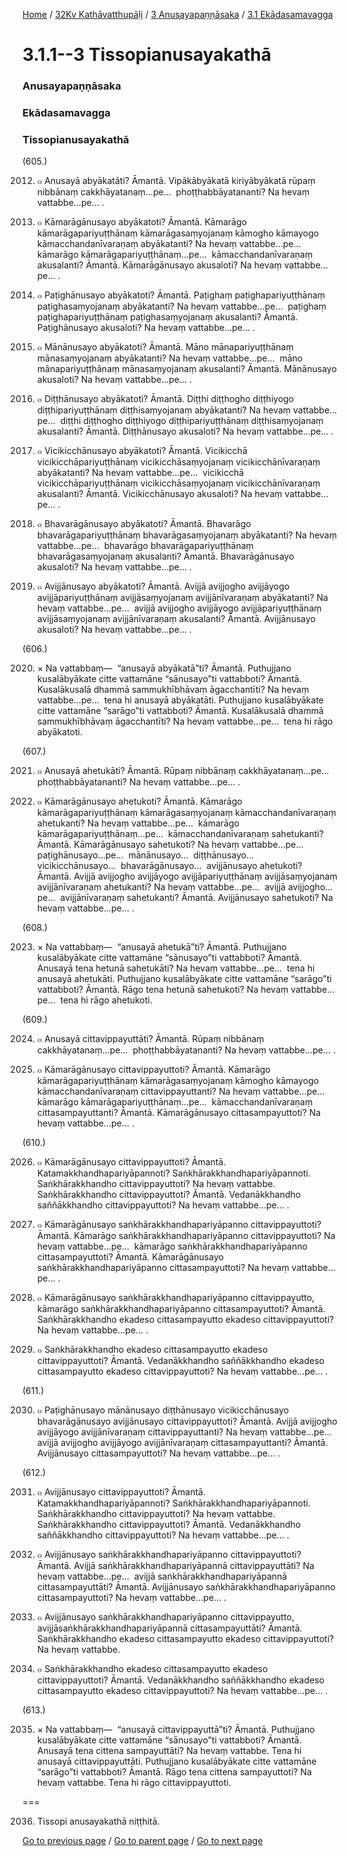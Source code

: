 
[Home](/) / [32Kv Kathāvatthupāḷi](/tipitaka/32Kv.md) / [3 Anusayapaṇṇāsaka](/tipitaka/32Kv/3.md) / [3.1 Ekādasamavagga](/tipitaka/32Kv/3/3.1.md)

# 3.1.1--3 Tissopianusayakathā

### Anusayapaṇṇāsaka

### Ekādasamavagga

### Tissopianusayakathā

(605.)

2012. ๐ Anusayā abyākatāti? Āmantā. Vipākābyākatā kiriyābyākatā rūpaṃ nibbānaṃ cakkhāyatanaṃ…pe…  phoṭṭhabbāyatananti? Na hevaṃ vattabbe…pe… .

2013. ๐ Kāmarāgānusayo abyākatoti? Āmantā. Kāmarāgo kāmarāgapariyuṭṭhānaṃ kāmarāgasaṃyojanaṃ kāmogho kāmayogo kāmacchandanīvaraṇaṃ abyākatanti? Na hevaṃ vattabbe…pe…  kāmarāgo kāmarāgapariyuṭṭhānaṃ…pe…  kāmacchandanīvaraṇaṃ akusalanti? Āmantā. Kāmarāgānusayo akusaloti? Na hevaṃ vattabbe…pe… .

2014. ๐ Paṭighānusayo abyākatoti? Āmantā. Paṭighaṃ paṭighapariyuṭṭhānaṃ paṭighasaṃyojanaṃ abyākatanti? Na hevaṃ vattabbe…pe…  paṭighaṃ paṭighapariyuṭṭhānaṃ paṭighasaṃyojanaṃ akusalanti? Āmantā. Paṭighānusayo akusaloti? Na hevaṃ vattabbe…pe… .

2015. ๐ Mānānusayo abyākatoti? Āmantā. Māno mānapariyuṭṭhānaṃ mānasaṃyojanaṃ abyākatanti? Na hevaṃ vattabbe…pe…  māno mānapariyuṭṭhānaṃ mānasaṃyojanaṃ akusalanti? Āmantā. Mānānusayo akusaloti? Na hevaṃ vattabbe…pe… .

2016. ๐ Diṭṭhānusayo abyākatoti? Āmantā. Diṭṭhi diṭṭhogho diṭṭhiyogo diṭṭhipariyuṭṭhānaṃ diṭṭhisaṃyojanaṃ abyākatanti? Na hevaṃ vattabbe…pe…  diṭṭhi diṭṭhogho diṭṭhiyogo diṭṭhipariyuṭṭhānaṃ diṭṭhisaṃyojanaṃ akusalanti? Āmantā. Diṭṭhānusayo akusaloti? Na hevaṃ vattabbe…pe… .

2017. ๐ Vicikicchānusayo abyākatoti? Āmantā. Vicikicchā vicikicchāpariyuṭṭhānaṃ vicikicchāsaṃyojanaṃ vicikicchānīvaraṇaṃ abyākatanti? Na hevaṃ vattabbe…pe…  vicikicchā vicikicchāpariyuṭṭhānaṃ vicikicchāsaṃyojanaṃ vicikicchānīvaraṇaṃ akusalanti? Āmantā. Vicikicchānusayo akusaloti? Na hevaṃ vattabbe…pe… .

2018. ๐ Bhavarāgānusayo abyākatoti? Āmantā. Bhavarāgo bhavarāgapariyuṭṭhānaṃ bhavarāgasaṃyojanaṃ abyākatanti? Na hevaṃ vattabbe…pe…  bhavarāgo bhavarāgapariyuṭṭhānaṃ bhavarāgasaṃyojanaṃ akusalanti? Āmantā. Bhavarāgānusayo akusaloti? Na hevaṃ vattabbe…pe… .

2019. ๐ Avijjānusayo abyākatoti? Āmantā. Avijjā avijjogho avijjāyogo avijjāpariyuṭṭhānaṃ avijjāsaṃyojanaṃ avijjānīvaraṇaṃ abyākatanti? Na hevaṃ vattabbe…pe…  avijjā avijjogho avijjāyogo avijjāpariyuṭṭhānaṃ avijjāsaṃyojanaṃ avijjānīvaraṇaṃ akusalanti? Āmantā. Avijjānusayo akusaloti? Na hevaṃ vattabbe…pe… .

(606.)

2020. × Na vattabbaṃ—  “anusayā abyākatā”ti? Āmantā. Puthujjano kusalābyākate citte vattamāne “sānusayo”ti vattabboti? Āmantā. Kusalākusalā dhammā sammukhībhāvaṃ āgacchantīti? Na hevaṃ vattabbe…pe…  tena hi anusayā abyākatāti. Puthujjano kusalābyākate citte vattamāne “sarāgo”ti vattabboti? Āmantā. Kusalākusalā dhammā sammukhībhāvaṃ āgacchantīti? Na hevaṃ vattabbe…pe…  tena hi rāgo abyākatoti.

(607.)

2021. ๐ Anusayā ahetukāti? Āmantā. Rūpaṃ nibbānaṃ cakkhāyatanaṃ…pe…  phoṭṭhabbāyatananti? Na hevaṃ vattabbe…pe… .

2022. ๐ Kāmarāgānusayo ahetukoti? Āmantā. Kāmarāgo kāmarāgapariyuṭṭhānaṃ kāmarāgasaṃyojanaṃ kāmacchandanīvaraṇaṃ ahetukanti? Na hevaṃ vattabbe…pe…  kāmarāgo kāmarāgapariyuṭṭhānaṃ…pe…  kāmacchandanīvaraṇaṃ sahetukanti? Āmantā. Kāmarāgānusayo sahetukoti? Na hevaṃ vattabbe…pe…  paṭighānusayo…pe…  mānānusayo…  diṭṭhānusayo…  vicikicchānusayo…  bhavarāgānusayo…  avijjānusayo ahetukoti? Āmantā. Avijjā avijjogho avijjāyogo avijjāpariyuṭṭhānaṃ avijjāsaṃyojanaṃ avijjānīvaraṇaṃ ahetukanti? Na hevaṃ vattabbe…pe…  avijjā avijjogho…pe…  avijjānīvaraṇaṃ sahetukanti? Āmantā. Avijjānusayo sahetukoti? Na hevaṃ vattabbe…pe… .

(608.)

2023. × Na vattabbaṃ—  “anusayā ahetukā”ti? Āmantā. Puthujjano kusalābyākate citte vattamāne “sānusayo”ti vattabboti? Āmantā. Anusayā tena hetunā sahetukāti? Na hevaṃ vattabbe…pe…  tena hi anusayā ahetukāti. Puthujjano kusalābyākate citte vattamāne “sarāgo”ti vattabboti? Āmantā. Rāgo tena hetunā sahetukoti? Na hevaṃ vattabbe…pe…  tena hi rāgo ahetukoti.

(609.)

2024. ๐ Anusayā cittavippayuttāti? Āmantā. Rūpaṃ nibbānaṃ cakkhāyatanaṃ…pe…  phoṭṭhabbāyatananti? Na hevaṃ vattabbe…pe… .

2025. ๐ Kāmarāgānusayo cittavippayuttoti? Āmantā. Kāmarāgo kāmarāgapariyuṭṭhānaṃ kāmarāgasaṃyojanaṃ kāmogho kāmayogo kāmacchandanīvaraṇaṃ cittavippayuttanti? Na hevaṃ vattabbe…pe…  kāmarāgo kāmarāgapariyuṭṭhānaṃ…pe…  kāmacchandanīvaraṇaṃ cittasampayuttanti? Āmantā. Kāmarāgānusayo cittasampayuttoti? Na hevaṃ vattabbe…pe… .

(610.)

2026. ๐ Kāmarāgānusayo cittavippayuttoti? Āmantā. Katamakkhandhapariyāpannoti? Saṅkhārakkhandhapariyāpannoti. Saṅkhārakkhandho cittavippayuttoti? Na hevaṃ vattabbe. Saṅkhārakkhandho cittavippayuttoti? Āmantā. Vedanākkhandho saññākkhandho cittavippayuttoti? Na hevaṃ vattabbe…pe… .

2027. ๐ Kāmarāgānusayo saṅkhārakkhandhapariyāpanno cittavippayuttoti? Āmantā. Kāmarāgo saṅkhārakkhandhapariyāpanno cittavippayuttoti? Na hevaṃ vattabbe…pe…  kāmarāgo saṅkhārakkhandhapariyāpanno cittasampayuttoti? Āmantā. Kāmarāgānusayo saṅkhārakkhandhapariyāpanno cittasampayuttoti? Na hevaṃ vattabbe…pe… .

2028. ๐ Kāmarāgānusayo saṅkhārakkhandhapariyāpanno cittavippayutto, kāmarāgo saṅkhārakkhandhapariyāpanno cittasampayuttoti? Āmantā. Saṅkhārakkhandho ekadeso cittasampayutto ekadeso cittavippayuttoti? Na hevaṃ vattabbe…pe… .

2029. ๐ Saṅkhārakkhandho ekadeso cittasampayutto ekadeso cittavippayuttoti? Āmantā. Vedanākkhandho saññākkhandho ekadeso cittasampayutto ekadeso cittavippayuttoti? Na hevaṃ vattabbe…pe… .

(611.)

2030. ๐ Paṭighānusayo mānānusayo diṭṭhānusayo vicikicchānusayo bhavarāgānusayo avijjānusayo cittavippayuttoti? Āmantā. Avijjā avijjogho avijjāyogo avijjānīvaraṇaṃ cittavippayuttanti? Na hevaṃ vattabbe…pe…  avijjā avijjogho avijjāyogo avijjānīvaraṇaṃ cittasampayuttanti? Āmantā. Avijjānusayo cittasampayuttoti? Na hevaṃ vattabbe…pe… .

(612.)

2031. ๐ Avijjānusayo cittavippayuttoti? Āmantā. Katamakkhandhapariyāpannoti? Saṅkhārakkhandhapariyāpannoti. Saṅkhārakkhandho cittavippayuttoti? Na hevaṃ vattabbe. Saṅkhārakkhandho cittavippayuttoti? Āmantā. Vedanākkhandho saññākkhandho cittavippayuttoti? Na hevaṃ vattabbe…pe… .

2032. ๐ Avijjānusayo saṅkhārakkhandhapariyāpanno cittavippayuttoti? Āmantā. Avijjā saṅkhārakkhandhapariyāpannā cittavippayuttāti? Na hevaṃ vattabbe…pe…  avijjā saṅkhārakkhandhapariyāpannā cittasampayuttāti? Āmantā. Avijjānusayo saṅkhārakkhandhapariyāpanno cittasampayuttoti? Na hevaṃ vattabbe…pe… .

2033. ๐ Avijjānusayo saṅkhārakkhandhapariyāpanno cittavippayutto, avijjāsaṅkhārakkhandhapariyāpannā cittasampayuttāti? Āmantā. Saṅkhārakkhandho ekadeso cittasampayutto ekadeso cittavippayuttoti? Na hevaṃ vattabbe.

2034. ๐ Saṅkhārakkhandho ekadeso cittasampayutto ekadeso cittavippayuttoti? Āmantā. Vedanākkhandho saññākkhandho ekadeso cittasampayutto ekadeso cittavippayuttoti? Na hevaṃ vattabbe…pe… .

(613.)

2035. × Na vattabbaṃ—  “anusayā cittavippayuttā”ti? Āmantā. Puthujjano kusalābyākate citte vattamāne “sānusayo”ti vattabboti? Āmantā. Anusayā tena cittena sampayuttāti? Na hevaṃ vattabbe. Tena hi anusayā cittavippayuttāti. Puthujjano kusalābyākate citte vattamāne “sarāgo”ti vattabboti? Āmantā. Rāgo tena cittena sampayuttoti? Na hevaṃ vattabbe. Tena hi rāgo cittavippayuttoti.

===

2036. Tissopi anusayakathā niṭṭhitā.



[Go to previous page](/tipitaka/32Kv/3/3.1.md) / [Go to parent page](/tipitaka/32Kv/3/3.1.md) / [Go to next page](/tipitaka/32Kv/3/3.1/3.1.4.md)


